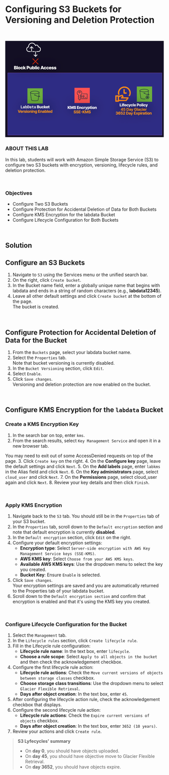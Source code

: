 # Configuring S3 Buckets for Versioning and Deletion Protection

<br>

![](../../img/ChallengeLab-4.png)


### ABOUT THIS LAB
In this lab, students will work with Amazon Simple Storage Service (S3) to configure two S3 buckets with encryption, versioning, lifecycle rules, and deletion protection.

<br>

### Objectives
- Configure Two S3 Buckets
- Configure Protection for Accidental Deletion of Data for Both Buckets
- Configure KMS Encryption for the labdata Bucket
- Configure Lifecycle Configuration for Both Buckets

<br>

## Solution
## Configure an S3 Buckets
1. Navigate to `S3` using the Services menu or the unified search bar.
2. On the right, click `Create bucket`.
3. In the Bucket name field, enter a globally unique name that begins with labdata and ends in a string of random characters (e.g., **labdata12345**).
4. Leave all other default settings and click `Create bucket` at the bottom of the page.<br>The bucket is created.

<br>

## Configure Protection for Accidental Deletion of Data for the Bucket
1. From the `Buckets` page, select your labdata bucket name.
2. Select the `Properties` tab.<br>Note that bucket versioning is currently disabled.
3. In the `Bucket Versioning` section, click `Edit`.
4. Select `Enable`.
5. Click `Save changes`.<br>Versioning and deletion protection are now enabled on the bucket.

<br>

## Configure KMS Encryption for the `labdata` Bucket

### Create a KMS Encryption Key
1. In the search bar on top, enter `kms`.
2. From the search results, select `Key Management Service` and open it in a new browser tab.

You may need to exit out of some AccessDenied requests on top of the page.
3. Click `Create key` on the right.
4. On the **Configure key** page, leave the default settings and click `Next`.
5. On the **Add labels** page, enter `labkms` in the Alias field and click `Next`.
6. On the **Key administrators** page, select `cloud_user` and click `Next`.
7. On the **Permissions** page, select cloud_user again and click `Next`.
8. Review your key details and then click `Finish`.

<br>

### Apply KMS Encryption
1. Navigate back to the `S3` tab. You should still be in the `Properties` tab of your S3 bucket.
2. In the `Properties` tab, scroll down to the `Default encryption` section and note that default encryption is currently **disabled**.
3. In the `Default encryption` section, click `Edit` on the right.
4. Configure your default encryption settings:
    - **Encryption type**: Select `Server-side encryption with AWS Key Management Service keys (SSE-KMS)`.
    - **AWS KMS key**: Select `Choose from your AWS KMS keys`.
    - **Available AWS KMS keys**: Use the dropdown menu to select the key you created.
    - **Bucket Key**: Ensure `Enable` is selected.
5. Click `Save changes`.<br>Your encryption settings are saved and you are automatically returned to the Properties tab of your labdata bucket.
6. Scroll down to the `Default encryption section` and confirm that encryption is enabled and that it's using the KMS key you created.

<br>

### Configure Lifecycle Configuration for the Bucket
1. Select the `Management` tab.
2. In the `Lifecycle rules` section, click `Create lifecycle rule`.
3. Fill in the Lifecycle rule configuration:
    - **Lifecycle rule name**: In the text box, enter `lifecycle`.
    - **Choose a rule scope**: Select `Apply to all objects in the bucket` and then check the acknowledgement checkbox.
4. Configure the first lifecycle rule action:
    - **Lifecycle rule actions**: Check the `Move current versions of objects between storage classes` checkbox.
    - **Choose storage class transitions**: Use the dropdown menu to select `Glacier Flexible Retrieval`.
    - **Days after object creation**: In the text box, enter `45`.
5. After configuring the lifecycle action rule, check the acknowledgement checkbox that displays.
6. Configure the second lifecycle rule action:
    - **Lifecycle rule actions**: Check the `Expire current versions of objects` checkbox.
    - **Days after object creation**: In the text box, enter `3652 (10 years)`.
7. Review your actions and click `Create rule`.

> **S3 Lyfecycles' summary**<br>
> - On **day 0**, you should have objects uploaded. 
> - On **day 45**, you should have objective move to Glacier Flexible Retrieval. 
> - On **day 3652**, you should have objects expire.
